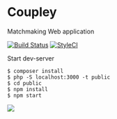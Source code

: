 # Coupley
Matchmaking Web application

[![Build Status](https://travis-ci.org/rajikaimal/Coupley.svg?branch=master)](https://travis-ci.org/rajikaimal/Coupley) [![StyleCI](https://styleci.io/repos/49663074/shield)](https://styleci.io/repos/49663074)

Start dev-server 
```
$ composer install
$ php -S localhost:3000 -t public
$ cd public
$ npm install
$ npm start
```
<img src="https://i.imgur.com/81TjNZR.png"/>
